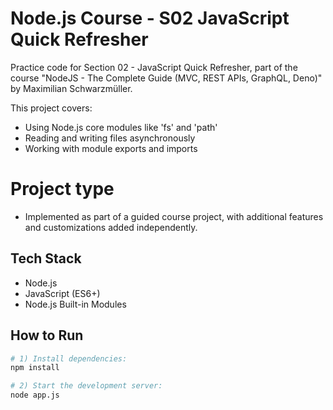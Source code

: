 # Node.js Course - S02 JavaScript Quick Refresher

Practice code for Section 02 - JavaScript Quick Refresher, part of the course "NodeJS - The Complete Guide (MVC, REST APIs, GraphQL, Deno)" by Maximilian Schwarzmüller.

This project covers:
- Using Node.js core modules like 'fs' and 'path'
- Reading and writing files asynchronously
- Working with module exports and imports

# Project type
- Implemented as part of a guided course project, with additional features and customizations added independently.

## Tech Stack
- Node.js
- JavaScript (ES6+)
- Node.js Built-in Modules
## How to Run

```bash
# 1) Install dependencies:
npm install

# 2) Start the development server:
node app.js
```
